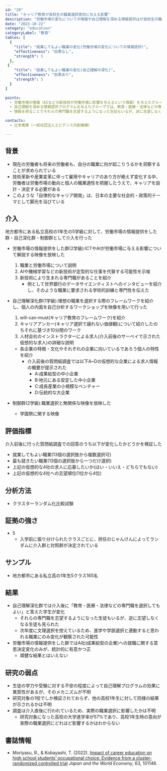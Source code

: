 ```yaml
---
id: "20"
title: "キャリア教育が高校生の職業選択意向に与える影響" 
description: "労働市場の変化についての情報や自己理解を深める情報提供はが高校生の職業選択意向に影響を与えるか" 
date: "2023-10-22"
category: "education"
categoryLabel: "教育"
tables: [
  {
    "title": "就業してもよい職業の変化(労働市場の変化についての情報提供)", 
    "effectiveness": "効果なし", 
    "strength": 5 
  },  
 {
    "title": "就業してもよい職業の変化(自己理解の深化)",
    "effectiveness": "効果あり",
    "strength": 5 
  }
]

points:
  - 労働市場の情報（AIなどの新技術が労働市場に影響を与えるという情報）を与えたグループでは、就業してもよい職業に統計的に有意な変化は生じなかった
  - 自己理解を深める情報提供プログラムを与えたグループでは、教育・医療・法律などの専門職に就業してもよいと回答した生徒が変化した
  - 情報を得ることでそれらの専門職を志望するようになった生徒もいるが、逆に志望しなくなる生徒も見られた

contacts:
  - 辻本篤輝（一般社団法人エビデンス共創機構）

---
```


## 背景 
- 現在の労働者も将来の労働者も、自分の職業に何が起こりうるかを洞察することが求められている
- 技術革新や産業変革に伴って雇用やキャリアのあり方が絶えず変化する中、労働者は労働市場の動向と個人の職業適性を把握したうえで、キャリアを設計・決定する必要がある
- このような「自律的なキャリア開発」は、日本の主要な社会的・政策的テーマとして脚光を浴びている

## 介入
地方都市にある私立高校の1年生の5学級に対して、労働市場の情報提供をした群・自己深化群・制御群として介入を行った

- 労働市場の情報提供をした群(2学級):ICTやAIが労働市場に与える影響について解説する映像を放映した
	1. 職業と労働市場について説明
	2. AIや機械学習などの新技術が定型的な仕事を代替する可能性を示唆
	3. 新技術により生まれる専門職があることを紹介
        - 例として世界銀行のデータサイエンティストへのインタビューを紹介し、そのような職業に要求される学術的訓練と専門性を伝えた
    
- 自己理解深化群(1学級):理想の職業を選択する際のフレームワークを紹介し、個人の内面を自己分析するワークショップを映像を用いて行った
	1. will-can-must(キャリア教育のフレームワーク)を紹介
	2. キャリアアンカー(キャリア選択で譲れない価値観)について紹介したのちそれに基づき10分間のワーク
	3. 人材会社のインストラクターによる求人(介入前後のサーベイで示された仮想的な求人)の詳細な説明
	- 各企業の特徴・文化やそれぞれの企業に向いているであろう個人の特性を紹介
 		- 介入前後の質問紙調査では以下A~Dの仮想的な企業による求人情報の概要が提示された
   			- A:成果給型の中小企業
   			- B:地元にある安定した中小企業
   			- C:成長産業の小規模なベンチャー
   			- D:伝統的な大企業
	
   
- 制御群(2学級):職業選択と無関係な映像を放映した
	- 学園祭に関する映像


## 評価指標
介入前後に行った質問紙調査での回答のうち以下が変化したかどうかを検証した
- 就業してもよい職業(13個の選択肢から複数選択可)
- 最も就きたい職業(13個の選択肢から一つだけ選択)
- 上記の仮想的な4社の求人に応募したいか(はい・いいえ・どちらでもない)	
- 上記の仮想的な4社への志望順位(1位から4位)
　
## 分析方法
- クラスターランダム化比較試験

## 証拠の強さ
- 5
	- 入学前に振り分けられたクラスごとに、担任のじゃんけんによってランダムに介入群と対照群が決定されている

## サンプル
- 地方都市にある私立高の1年生5クラス165名

## 結果
- 自己理解深化群では介入後に「教育・医療・法律などの専門職を選択してもよい」と答えた学生が変化
	- それらの専門職を志望するようになった生徒もいるが、逆に志望しなくなる生徒も見られた
	- 次年度に文理選択を控えているため、進学や学部選択と連動すると思われる職業にのみ変化が観察された可能性
- 労働市場の情報提供をした群ではA社(成果給型の企業)への就職に関する意思決定変化のみが、統計的に有意かつ正
	- 頑健な結果とはいえない 

## 研究の弱点
- 生徒の学力や受験に対する不安の程度によって自己理解プログラムの効果に異質性があるが、そのメカニズムが不明
- 研究対象の1校でしか検証されておらず、他の高校1年生に対して同様の結果が示されるかは不明
- 調査は介入直後に行われているため、実際の職業選択に影響したかは不明
	- 研究対象になった高校の大学進学率が57%であり、高校1年生時の意向が実際の職業選択にどれほど影響するかはわからない

## 書誌情報
- Moriyasu, R., & Kobayashi, T. (2022). [Impact of career education on high school students’ occupational choice: Evidence from a cluster-randomized controlled trial](https://doi.org/10.1016/j.japwor.2022.101146) *Japan and the World Economy*, 63, 101146.

